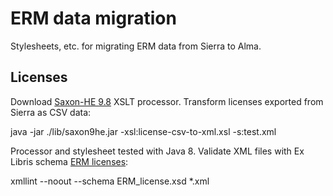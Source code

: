 # ERM data migration

Stylesheets, etc. for migrating ERM data from Sierra to Alma.

## Licenses

Download [Saxon-HE 9.8](https://sourceforge.net/projects/saxon/files/Saxon-HE/9.8/) XSLT processor. Transform licenses exported from Sierra as CSV data:

java -jar ./lib/saxon9he.jar -xsl:license-csv-to-xml.xsl -s:test.xml

Processor and stylesheet tested with Java 8. Validate XML files with Ex Libris schema [ERM licenses](https://knowledge.exlibrisgroup.com/Alma/Implementation_and_Migration/Migration_Guides/ERM_to_Alma_Data_Delivery_Specification):

xmllint --noout --schema ERM_license.xsd \*.xml
